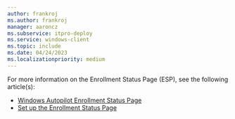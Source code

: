```yaml
---
author: frankroj
ms.author: frankroj
manager: aaroncz
ms.subservice: itpro-deploy
ms.service: windows-client
ms.topic: include
ms.date: 04/24/2023
ms.localizationpriority: medium
---
```


<!-- This file is shared by the following articles:

pre-provisioning/azure-ad-join-esp.md
pre-provisioning/hybrid-azure-ad-join-esp.md
self-deploying/self-deploying-esp.md
user-driven/azure-ad-join-esp.md
user-driven/hybrid-azure-ad-join-esp.md

Headings are driven by article context. -->

For more information on the Enrollment Status Page (ESP), see the following article(s):

- [Windows Autopilot Enrollment Status Page](/mem/autopilot/enrollment-status)
- [Set up the Enrollment Status Page](/mem/intune/enrollment/windows-enrollment-status)
